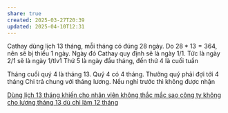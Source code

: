```yaml
---
share: true
created: 2025-03-27T20:39
updated: 2025-04-10T12:31
---
```

Cathay dùng lịch 13 tháng, mỗi tháng có đúng 28 ngày. Do $28 * 13 = 364$, nên sẽ bị thiếu 1 ngày. Ngày đó Cathay quy định sẽ là ngày 1/1. Tức là ngày 2/1 sẽ là ngày 1/tlv1
Thứ 5 là ngày đầu tháng, đến thứ 4 là cuối tuần

Tháng cuối quý 4 là tháng 13. Quý 4 có 4 tháng. Thưởng quý phải đợi tới 4 tháng
Chi trả chung với tháng lương. Nếu nghỉ trước thì không được nhận

[Dùng lịch 13 tháng khiến cho nhân viên không thắc mắc sao công ty không cho lương tháng 13 dù chỉ làm 12 tháng](./D%C3%B9ng%20l%E1%BB%8Bch%2013%20th%C3%A1ng%20khi%E1%BA%BFn%20cho%20nh%C3%A2n%20vi%C3%AAn%20kh%C3%B4ng%20th%E1%BA%AFc%20m%E1%BA%AFc%20sao%20c%C3%B4ng%20ty%20kh%C3%B4ng%20cho%20l%C6%B0%C6%A1ng%20th%C3%A1ng%2013%20d%C3%B9%20ch%E1%BB%89%20l%C3%A0m%2012%20th%C3%A1ng.md)